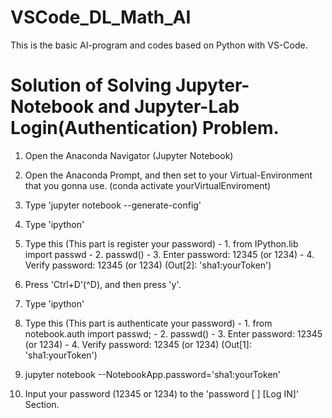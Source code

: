 # VSCode_DL_Math_AI
This is the basic AI-program and codes based on Python with VS-Code.

# Solution of Solving Jupyter-Notebook and Jupyter-Lab Login(Authentication) Problem.
   1. Open the Anaconda Navigator (Jupyter Notebook)
   2. Open the Anaconda Prompt, and then set to your Virtual-Environment that you gonna use.
      (conda activate yourVirtualEnviroment)
   3. Type 'jupyter notebook --generate-config'
   4. Type 'ipython'
   5. Type this (This part is register your password)
     - 1. from IPython.lib import passwd
     - 2. passwd()
     - 3. Enter password: 12345 (or 1234)
     - 4. Verify password: 12345 (or 1234)
          (Out[2]: 'sha1:yourToken')
   6. Press 'Ctrl+D'(^D), and then press 'y'.

   7. Type 'ipython'
   8. Type this (This part is authenticate your password)
     - 1. from notebook.auth import passwd;
     - 2. passwd()
     - 3. Enter password: 12345 (or 1234)
     - 4. Verify password: 12345 (or 1234)
          (Out[1]: 'sha1:yourToken')
   9. jupyter notebook --NotebookApp.password='sha1:yourToken'
   10. Input your password (12345 or 1234) to the 'password [  ] [Log IN]' Section.
